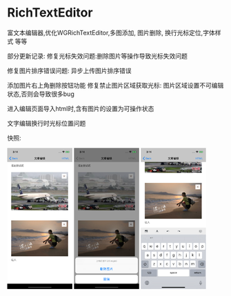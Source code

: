 # RichTextEditor
富文本编辑器,优化WGRichTextEditor,多图添加, 图片删除, 换行光标定位,字体样式 等等



部分更新记录:
修复光标失效问题:删除图片等操作导致光标失效问题

修复图片排序错误问题: 异步上传图片排序错误

添加图片右上角删除按钮功能
修复禁止图片区域获取光标: 图片区域设置不可编辑状态,否则会导致很多bug

进入编辑页面导入html时,含有图片的设置为可操作状态

文字编辑换行时光标位置问题

快照:

<img src="images/pic1.png" width = 30% height = auto />

<img src="images/pic2.png" width = 30% height = auto />

<img src="images/pic3.png" width = 30% height = auto />
